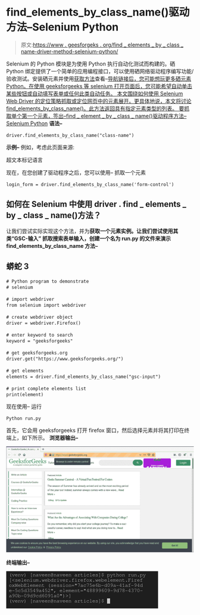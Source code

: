 # find_elements_by_class_name()驱动方法–Selenium Python

> 原文:[https://www . geesforgeks . org/find _ elements _ by _ class _ name-driver-method-selenium-python/](https://www.geeksforgeeks.org/find_elements_by_class_name-driver-method-selenium-python/)

Selenium 的 Python 模块是为使用 Python 执行自动化测试而构建的。硒 Python 绑定提供了一个简单的应用编程接口，可以使用硒网络驱动程序编写功能/验收测试。安装硒元素并使用[获取方法](https://www.geeksforgeeks.org/navigating-links-using-get-method-selenium-python/)查看–[导航链接后，您可能想玩更多硒元素 Python。在使用 geeksforgeeks 等 selenium 打开页面后，您可能希望自动单击某些按钮或自动填写表单或任何此类自动任务。
本文围绕如何使用 Selenium Web Driver 的定位策略抓取或定位网页中的元素展开。更具体地说，本文将讨论 find_elements_by_class_name()。此方法返回具有指定元素类型的列表。
要抓取单个第一个元素，签出–](https://www.geeksforgeeks.org/navigating-links-using-get-method-selenium-python/)[find _ element _ by _ class _ name()驱动程序方法–Selenium Python](https://www.geeksforgeeks.org/find_element_by_class_name-driver-method-selenium-python/?ref=rp)
**语法–**

```
driver.find_elements_by_class_name("class-name")
```

**示例–**
例如，考虑此页面来源:

超文本标记语言

现在，在您创建了驱动程序之后，您可以使用–
抓取一个元素

```
login_form = driver.find_elements_by_class_name('form-control')
```

## 如何在 Selenium 中使用 driver . find _ elements _ by _ class _ name()方法？

让我们尝试实际实现这个方法，并为**获取一个元素实例。让我们尝试使用其类“GSC-输入”
抓取搜索表单输入，创建一个名为 run.py 的文件来演示 find_elements_by_class_name 方法–** 

## 蟒蛇 3

```
# Python program to demonstrate
# selenium

# import webdriver
from selenium import webdriver

# create webdriver object
driver = webdriver.Firefox()

# enter keyword to search
keyword = "geeksforgeeks"

# get geeksforgeeks.org
driver.get("https://www.geeksforgeeks.org/")

# get elements
elements = driver.find_elements_by_class_name("gsc-input")

# print complete elements list
print(element)
```

现在使用–
运行

```
Python run.py
```

首先，它会用 geeksforgeeks 打开 firefox 窗口，然后选择元素并将其打印在终端上，如下所示。
**浏览器输出–**

![find_element-driver-method-Selenium-Python](img/e4c693a41389c0afdcf6559992cf6c6a.png)

**终端输出–**

![elements-list-driver-methods-Selenium-Python](img/aa1cd449266c387fb20f322c867be458.png)